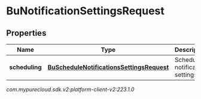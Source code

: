# BuNotificationSettingsRequest


## Properties

| Name | Type | Description | Notes |
| ------------ | ------------- | ------------- | ------------- |
| **scheduling** | [**BuScheduleNotificationsSettingsRequest**](BuScheduleNotificationsSettingsRequest) | Schedule notification settings |  [optional] |




_com.mypurecloud.sdk.v2:platform-client-v2:223.1.0_
